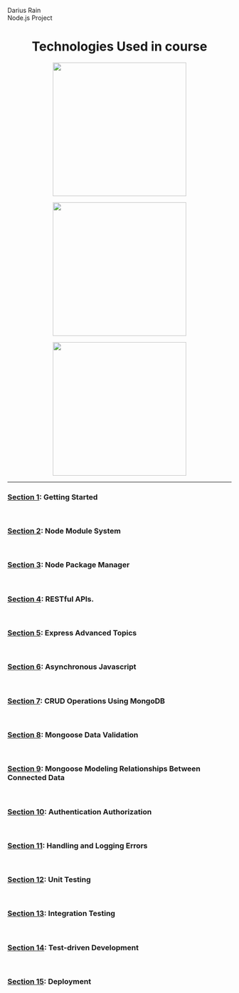 <p>Darius Rain
  <br>
Node.js Project</p>
<div align="center" height="300px">
<h1>Technologies Used in course</h2>
<a href="https://nodejs.org/en/"><img width="300px" height="300px" src="https://cdn.freebiesupply.com/logos/large/2x/nodejs-1-logo-png-transparent.png"></a><p></p>
<a href="https://www.npmjs.com/package/express"><img width="300px" height="300px" src="https://i.cloudup.com/zfY6lL7eFa-3000x3000.png"></a><p></p>
<a href="https://www.mongodb.com/"><img width="300px" height="300px" src="https://icons-for-free.com/iconfiles/png/512/development+logo+mongodb+programming+icon-1320184807578986595.png"></a><p></p>

</div>
<hr>

<div>
  
  <h3><a href="#">Section 1</a>: Getting Started</h3>
  <br>
  <h3><a href="#">Section 2</a>: Node Module System</h3>
  <br>
  <h3><a href="#">Section 3</a>: Node Package Manager</h3>
  <br>
  <h3><a href="https://github.com/DariusRain/nodejs-course/tree/master/section-4-restful-api">Section 4</a>: RESTful APIs.</h3>
  <br>
  <h3><a href="https://github.com/DariusRain/nodejs-course/tree/master/section-5-asynchronous-javascript">Section 5</a>: Express Advanced Topics</h3>
  <br>
  <h3><a href="#">Section 6</a>: Asynchronous Javascript</h3>
  <br>
  <h3><a href="#">Section 7</a>: CRUD Operations Using MongoDB</h3>
  <br>
  <h3><a href="#">Section 8</a>: Mongoose Data Validation</h3>
  <br>
  <h3><a href="#">Section 9</a>: Mongoose Modeling Relationships Between Connected Data</h3>
  <br>
  <h3><a href="#">Section 10</a>: Authentication Authorization</h3>
  <br>
  <h3><a href="#">Section 11</a>: Handling and Logging Errors</h3>
  <br>
  <h3><a href="#">Section 12</a>: Unit Testing</h3>
  <br>
  <h3><a href="#">Section 13</a>: Integration Testing</h3>
  <br>
  <h3><a href="#">Section 14</a>: Test-driven Development</h3>
  <br>
  <h3><a href="#">Section 15</a>: Deployment</h3>

  

</div>



